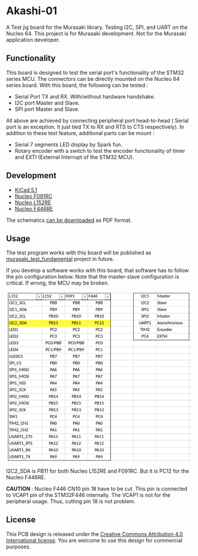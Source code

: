 # Akashi-01
A Test jig board for the Murasaki library. Testing I2C, SPI, and UART on the Nucleo 64. This project is for Murasaki development. Not for the Murasaki application developer. 

## Functionality
This board is designed to test the serial port's functionality of the STM32 series MCU. The connectors can be directly mounted on the Nucleo 64 series board. With this board, the following can be tested :
- Serial Port TX and RX. With/without hardware handshake.
- I2C port Master and Slave. 
- SPI port Master and Slave. 

All above are achieved by connecting peripheral port head-to-head ( Serial port is an exception. It just tied TX to RX and RTS to CTS respectively). In addition to these test feature, additional parts can be mount : 
- Serial 7 segments LED display by Spark fun. 
- Rotary encoder with a switch to test the encoder functionality of timer and EXTI (External Interrupt of the STM32 MCU). 

## Development
- [KiCad 5.1](http://kicad-pcb.org/blog/2019/03/KiCad-5.1.0-Release/)
- [Nucleo F091RC](https://www.st.com/ja/evaluation-tools/nucleo-f091rc.html)
- [Nucleo L152RE](https://www.st.com/ja/evaluation-tools/nucleo-l152re.html)
- [Nucleo F446RE](https://www.st.com/ja/evaluation-tools/nucleo-f446re.html)

The schematics [can be downloaded](docs/Akashi-01.pdf) as PDF format. 

## Usage
The test program works with this board will be published as [murasaki_test_fundamental](https://github.com/suikan4github/murasaki_test_foundemental) project in future. 

If you develop a software works with this board, that software has to follow the pin configuration below. Note that the master-slave configuration is critical. If wrong, the MCU may be broken. 

![Pin Configurations](docs/pin-config.png)

I2C2_SDA is PB11 for both Nucleo L152RE and F091RC. But it is PC12 for the Nucleo F446RE.

**CAUTION** : Nucleo F446 CN10 pin 18 have to be cut. This pin is connected to VCAP1 pin of the STM32F446 internally. The VCAP1 is not for the peripheral usage. Thus, cutting pin 18 is not problem.

## License
This PCB design is released under the [Creative Commons Attribution 4.0 International license](https://creativecommons.org/licenses/by/4.0/). You are welcome to use this design for commercial purposes. 